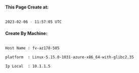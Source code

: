 
   
#### This Page Create at:

```bash

2023-02-06 - 11:57:05 UTC

```

#### Create By Machine:

```bash

Host Name : fv-az178-505

platform  : Linux-5.15.0-1031-azure-x86_64-with-glibc2.35

Ip Local  : 10.1.1.5

```

